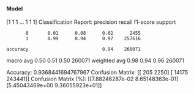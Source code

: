 #### Model
[1 1 1 ... 1 1 1]
Classification Report:
              precision    recall  f1-score   support

           0       0.01      0.08      0.02      2455
           1       0.99      0.94      0.97    257616

    accuracy                           0.94    260071
   macro avg       0.50      0.51      0.50    260071
weighted avg       0.98      0.94      0.96    260071

Accuracy: 0.9368441694767967
Confusion Matrix:
[[   205   2250]
 [ 14175 243441]]
Confusion Matrix (%):
[[7.88246287e-02 8.65148363e-01]
 [5.45043469e+00 9.36055923e+01]]
